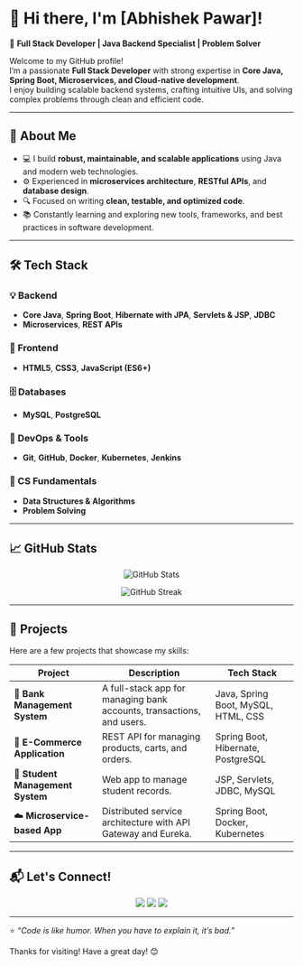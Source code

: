 # 👋 Hi there, I'm [Abhishek Pawar]!

🚀 **Full Stack Developer | Java Backend Specialist | Problem Solver**

Welcome to my GitHub profile!  
I’m a passionate **Full Stack Developer** with strong expertise in **Core Java, Spring Boot, Microservices, and Cloud-native development**.  
I enjoy building scalable backend systems, crafting intuitive UIs, and solving complex problems through clean and efficient code.

---

## 🧠 About Me

- 💻 I build **robust, maintainable, and scalable applications** using Java and modern web technologies.  
- ⚙️ Experienced in **microservices architecture**, **RESTful APIs**, and **database design**.  
- 🔍 Focused on writing **clean, testable, and optimized code**.  
- 📚 Constantly learning and exploring new tools, frameworks, and best practices in software development.  

---

## 🛠️ Tech Stack

### 💡 Backend
- **Core Java**, **Spring Boot**, **Hibernate with JPA**, **Servlets & JSP**, **JDBC**
- **Microservices**, **REST APIs**

### 🎨 Frontend
- **HTML5**, **CSS3**, **JavaScript (ES6+)**

### 🗄️ Databases
- **MySQL**, **PostgreSQL**

### 🧰 DevOps & Tools
- **Git**, **GitHub**, **Docker**, **Kubernetes**, **Jenkins**

### 🧩 CS Fundamentals
- **Data Structures & Algorithms**
- **Problem Solving**

---

## 📈 GitHub Stats

<p align="center">
  <img src="https://github-readme-stats.vercel.app/api?username=codewithabhipawar&show_icons=true&theme=tokyonight" alt="GitHub Stats" />
</p>

<p align="center">
  <img src="https://github-readme-streak-stats.herokuapp.com?user=codewithabhipawar&theme=tokyonight&hide_border=true" alt="GitHub Streak" />
</p>

---

## 🧩 Projects

Here are a few projects that showcase my skills:

| Project | Description | Tech Stack |
|----------|--------------|------------|
| 🏦 **Bank Management System** | A full-stack app for managing bank accounts, transactions, and users. | Java, Spring Boot, MySQL, HTML, CSS |
| 🛒 **E-Commerce Application** | REST API for managing products, carts, and orders. | Spring Boot, Hibernate, PostgreSQL |
| 📘 **Student Management System** | Web app to manage student records. | JSP, Servlets, JDBC, MySQL |
| ☁️ **Microservice-based App** | Distributed service architecture with API Gateway and Eureka. | Spring Boot, Docker, Kubernetes |

---

## 📬 Let's Connect!

<p align="center">
  <a href="mailto:ap7218362896@gmail.com"><img src="https://img.shields.io/badge/Email-D14836?style=for-the-badge&logo=gmail&logoColor=white"/></a>
  <a href="https://www.linkedin.com/in/abhishek-pawar-54a169256/"><img src="https://img.shields.io/badge/LinkedIn-0077B5?style=for-the-badge&logo=linkedin&logoColor=white"/></a>
  <a href="https://github.com/codewithabhipawar"><img src="https://img.shields.io/badge/GitHub-100000?style=for-the-badge&logo=github&logoColor=white"/></a>
</p>

---

⭐️ *“Code is like humor. When you have to explain it, it’s bad.”*  

Thanks for visiting! Have a great day! 😊
